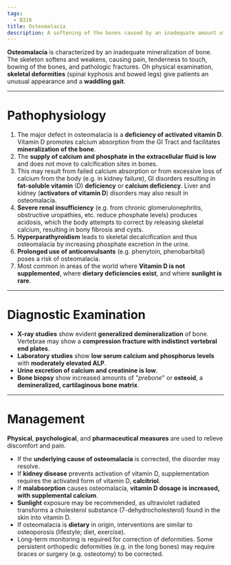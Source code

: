 ```yaml
---
tags:
  - B316
title: Osteomalacia
description: A softening of the bones caused by an inadequate amount of vitamin D; collagen content is maintained, but the bone lacks calcium.
---
```

**Osteomalacia** is characterized by an inadequate mineralization of bone. The skeleton softens and weakens, causing pain, tenderness to touch, bowing of the bones, and pathologic fractures. Oh physical examination, **skeletal deformities** (spinal kyphosis and bowed legs) give patients an unusual appearance and a **waddling gait**.
___
# Pathophysiology
1. The major defect in osteomalacia is a **deficiency of activated vitamin D**. Vitamin D promotes calcium absorption from the GI Tract and facilitates **mineralization of the bone**.
2. The **supply of calcium and phosphate in the extracellular fluid is low** and does not move to calcification sites in bones.
3. This may result from failed calcium absorption or from excessive loss of calcium from the body (e.g. in kidney failure), GI disorders resulting in **fat-soluble vitamin** (D) **deficiency** or **calcium deficiency**. Liver and kidney (**activators of vitamin D**) disorders may also result in osteomalacia.
4. **Severe renal insufficiency** (e.g. from chronic glomerulonephritis, obstructive uropathies, etc. reduce phosphate levels) produces acidosis, which the body attempts to correct by releasing skeletal calcium, resulting in bony fibrosis and cysts.
5. **Hyperparathyroidism** leads to skeletal decalcification and thus osteomalacia by increasing phosphate excretion in the urine.
6. **Prolonged use of anticonvulsants** (e.g. phenytoin, phenobarbital) poses a risk of osteomalacia.
7. Most common in areas of the world where **Vitamin D is not supplemented**, where **dietary deficiencies exist**, and where **sunlight is rare**.
___
# Diagnostic Examination
- **X-ray studies** show evident **generalized demineralization** of bone. Vertebrae may show a **compression fracture with indistinct vertebral end plates**.
- **Laboratory studies** show **low serum calcium and phosphorus levels** with **moderately elevated ALP**.
- **Urine excretion of calcium and creatinine is low**.
- **Bone biopsy** show increased amounts of "*prebone*" or **osteoid**, a **demineralized, cartilaginous bone matrix**.
___
# Management
**Physical**, **psychological**, and **pharmaceutical measures** are used to relieve discomfort and pain.
- If the **underlying cause of osteomalacia** is corrected, the disorder may resolve.
- If **kidney disease** prevents activation of vitamin D, supplementation requires the activated form of vitamin D, **calcitriol**.
- If **malabsorption** causes osteomalacia, **vitamin D dosage is increased, with supplemental calcium**.
- **Sunlight** exposure may be recommended, as ultraviolet radiated transforms a cholesterol substance (7-dehydrocholesterol) found in the skin into vitamin D.
- If osteomalacia is **dietary** in origin, interventions are similar to osteoporosis (lifestyle; diet, exercise).
- Long-term monitoring is required for correction of deformities. Some persistent orthopedic deformities (e.g. in the long bones) may require braces or surgery (e.g. osteotomy) to be corrected.